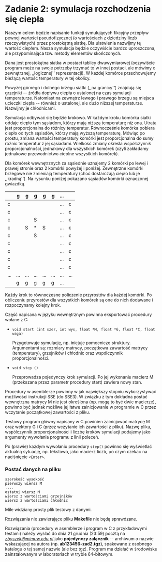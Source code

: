 # Zadanie 2: symulacja rozchodzenia się ciepła

Naszym celem będzie napisanie funkcji symulujących fikcyjny przepływ pewnej wartości pseudofizycznej (o
wartościach z dziedziny liczb rzeczywistych) przez prostokątną siatkę. Dla ułatwienia nazwijmy tę wartość
ciepłem. Nasza symulacja będzie oczywiście bardzo uproszczona, ale przypominająca tzw. metody elementów
skończonych.

Dana jest prostokątna siatka w postaci tablicy dwuwymiarowej (oczywiście program może na swoje potrzeby
trzymać to w innej postaci, ale mówimy o zewnętrznej, ,,logicznej'' reprezentacji). W każdej komórce
przechowujemy bieżącą wartość temperatury w tej okolicy.

Powyżej górnego i dolnego brzegu siatki (,,na granicy'') znajdują się grzejniki -- źródła dopływu ciepła o
ustalonej na czas symulacji temperaturze. Natomiast na zewnątrz lewego i prawego brzegu są miejsca ucieczki
ciepła -- również o ustalonej, ale dużo niższej temperaturze. Nazwijmy je chłodnicami.

Symulacja odbywać się będzie krokowo. W każdym kroku komórka siatki oddaje ciepło tym sąsiadom, którzy mają
niższą temperaturę niż ona. Utrata jest proporcjonalna do różnicy temperatur. Równocześnie komórka pobiera
ciepło od tych sąsiadów, którzy mają wyższą temperaturę. Mówiąc po prostu, zmiana wartości temperatury
komórki jest proporcjonalna do sumy różnic temperatur z jej sąsiadami. Wielkość zmiany określa współczynnik
proporcjonalności, jednakowy dla wszystkich komórek (czyli zakładamy jednakowe przewodnictwo cieplne
wszystkich komórek).

Dla komórek wewnętrznych za sąsiednie uznajemy 2 komórki po lewej i prawej stronie oraz 2 komórki powyżej i
poniżej. Zewnętrzne komórki brzegowe nie zmieniają temperatury (choć dostarczają ciepło lub je ,,kradną'').
Na rysunku poniżej pokazano sąsiadów komórki oznaczonej gwiazdką.

| |g|g|g|g|g|...| |
|---|---|---|---|---|---|---|---|
|c| | | | | |...|c|
|c| | | | | |...|c|
|c| | |S| | |...|c|
|c| |S|*|S| |...|c|
|c| | |S| | |...|c|
|c| | | | | |...|c|
|c| | | | | |...|c|
|c| | | | | |...|c|
|c| | | | | |...|c|
|...|...|...|...|...|...|...|...|
| |g|g|g|g|g|...| | |

Każdy krok to równoczesne policzenie przyrostów dla każdej komórki. Po obliczeniu przyrostów dla wszystkich
komórek są one do nich dodawane i rozpoczynamy kolejny krok.

Część napisana w języku wewnętrznym powinna eksportować procedury wołane z C:


- ```void start (int szer, int wys, float *M, float *G, float *C, float waga)```

  Przygotowuje symulację, np. inicjuje pomocnicze struktury. Argumentami są: rozmiary matrycy, początkowa zawartość matrycy (temperatury), grzejników i chłodnic oraz wspólczynnik proporcjonalności.

- ```void step ()```

  Przeprowadza pojedynczy krok symulacji. Po jej wykonaniu macierz M (przekazana przez parametr procedury
start) zawiera nowy stan.

Procedury w asemblerze powinny w jak największy stopniu wykorzystywać możliwości instrukcji SSE (do SSE3). W
związku z tym dokładna postać wewnętrzna matrycy M nie jest określona (np. mogą to być dwie macierze),
powinno być jednak możliwe jej łatwe zainicjowanie w programie w C przez wczytanie początkowej zawartości z
pliku.

Testowy program główny napisany w C powinien zainicjować matrycę M oraz wektory G i C (przez wczytanie ich
zawartości z pliku). Nazwę pliku, wspólczynnik proporcjonalności i liczbę kroków symulacji podajemy jako
argumenty wywołania programu z linii poleceń.

Po (prawie) każdym wywołaniu procedury `step()` powinno się wyświetlać aktualną sytuację, np. tekstowo, jako
macierz liczb, po czym czekać na naciśnięcie `<Enter>`.

### Postać danych na pliku

```
szerokość wysokość
pierwszy wiersz M
....
ostatni wiersz M
wiersz z wartościami grzejników
wiersz z wartościami chłodnic
```

Mile widziany prosty plik testowy z danymi.


Rozwiązania nie zawierające pliku **Makefile** nie będą sprawdzane.

Rozwiązania (procedury w asemblerze i program w C z przykładowymi testami) należy wysłać do dnia 21 grudnia
(23:59) pocztą na *zbyszek@mimuw.edu.pl* jako **pojedynczy załącznik** -- archiwum o nazwie wskazującej na autora
(np. **ab123456-zad2.tgz**), spakowane z osobnego katalogu o tej samej nazwie (ale bez tgz). Program ma działać w
środowisku zainstalowanym w laboratoriach w trybie 64-bitowym.
